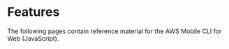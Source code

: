 Features
========

The following pages contain reference material for the AWS Mobile CLI
for Web (JavaScript).
